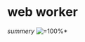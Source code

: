 # web worker
*summery*
![=100%*](https://cdn-images-1.medium.com/max/1600/1*sykaNUIvP2irlSRA0u9c7Q.png)
